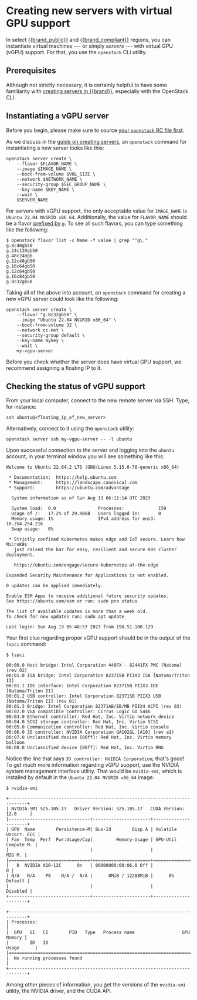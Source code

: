 # Creating new servers with virtual GPU support

In select
[{{brand_public}}](../../../reference/features/public.md#virtualization)
and
[{{brand_compliant}}](../../../reference/features/compliant.md#virtualization)
regions, you can instantiate virtual machines --- or simply _servers_
--- with virtual GPU (vGPU) support. For that, you use the `openstack`
CLI utility.

## Prerequisites

Although not strictly necessary, it is certainly helpful to have some
familiarity with [creating servers in {{brand}}](new-server.md),
especially with the OpenStack CLI.

## Instantiating a vGPU server

Before you begin, please make sure to source [your `openstack` RC file
first](../../getting-started/enable-openstack-cli.md).

As we discuss in the [guide on creating servers](new-server.md), an
`openstack` command for instantiating a new server looks like this:

```console
openstack server create \
    --flavor $FLAVOR_NAME \
    --image $IMAGE_NAME \
    --boot-from-volume $VOL_SIZE \
    --network $NETWORK_NAME \
    --security-group $SEC_GROUP_NAME \
    --key-name $KEY_NAME \
    --wait \
    $SERVER_NAME
```

For servers with vGPU support, the only acceptable value for
`IMAGE_NAME` is `Ubuntu 22.04 NVGRID x86_64`. Additionally, the value
for `FLAVOR_NAME` should be a flavor [prefixed by
`g`](../../../reference/flavors/index.md#compute-tiers). To see all such
flavors, you can type something like the following:

```console
$ openstack flavor list -c Name -f value | grep "^g\."
g.8c48gb50
g.24c120gb50
g.48c240gb
g.12c48gb50
g.16c64gb50
g.12c64gb50
g.16c84gb50
g.8c32gb50
```

Taking all of the above into account, an `openstack` command for
creating a new vGPU server could look like the following:

```console
openstack server create \
    --flavor "g.8c32gb50" \
    --image "Ubuntu 22.04 NVGRID x86_64" \
    --boot-from-volume 32 \
    --network cc-net \
    --security-group default \
    --key-name mykey \
    --wait \
    my-vgpu-server
```

Before you check whether the server does have virtual GPU support, we
recommend assigning a floating IP to it.

## Checking the status of vGPU support

From your local computer, connect to the new remote server via SSH.
Type, for instance:

```console
ssh ubuntu@<floating_ip_of_new_server>
```

Alternatively, connect to it using the `openstack` utility:

```console
openstack server ssh my-vgpu-server -- -l ubuntu
```

Upon successful connection to the server and logging into the `ubuntu`
account, in your terminal window you will see something like this:

```plain
Welcome to Ubuntu 22.04.2 LTS (GNU/Linux 5.15.0-78-generic x86_64)

 * Documentation:  https://help.ubuntu.com
 * Management:     https://landscape.canonical.com
 * Support:        https://ubuntu.com/advantage

  System information as of Sun Aug 13 06:11:14 UTC 2023

  System load:  0.0                Processes:             159
  Usage of /:   17.2% of 29.90GB   Users logged in:       0
  Memory usage: 1%                 IPv4 address for ens3: 10.254.254.216
  Swap usage:   0%

 * Strictly confined Kubernetes makes edge and IoT secure. Learn how MicroK8s
   just raised the bar for easy, resilient and secure K8s cluster deployment.

   https://ubuntu.com/engage/secure-kubernetes-at-the-edge

Expanded Security Maintenance for Applications is not enabled.

0 updates can be applied immediately.

Enable ESM Apps to receive additional future security updates.
See https://ubuntu.com/esm or run: sudo pro status

The list of available updates is more than a week old.
To check for new updates run: sudo apt update

Last login: Sun Aug 13 05:48:57 2023 from 198.51.100.129
```

Your first clue regarding proper vGPU support should be in the output of
the `lspci` command:

```console
$ lspci

00:00.0 Host bridge: Intel Corporation 440FX - 82441FX PMC [Natoma] (rev 02)
00:01.0 ISA bridge: Intel Corporation 82371SB PIIX3 ISA [Natoma/Triton II]
00:01.1 IDE interface: Intel Corporation 82371SB PIIX3 IDE [Natoma/Triton II]
00:01.2 USB controller: Intel Corporation 82371SB PIIX3 USB [Natoma/Triton II] (rev 01)
00:01.3 Bridge: Intel Corporation 82371AB/EB/MB PIIX4 ACPI (rev 03)
00:02.0 VGA compatible controller: Cirrus Logic GD 5446
00:03.0 Ethernet controller: Red Hat, Inc. Virtio network device
00:04.0 SCSI storage controller: Red Hat, Inc. Virtio SCSI
00:05.0 Communication controller: Red Hat, Inc. Virtio console
00:06.0 3D controller: NVIDIA Corporation GA102GL [A10] (rev a1)
00:07.0 Unclassified device [00ff]: Red Hat, Inc. Virtio memory balloon
00:08.0 Unclassified device [00ff]: Red Hat, Inc. Virtio RNG
```

Notice the line that says `3D controller: NVIDIA Corporation`; that's
good! To get much more information regarding vGPU support, use the
NVIDIA system management interface utility. That would be `nvidia-smi`,
which is installed by default in the `Ubuntu 22.04 NVGRID x86_64` image:

```console
$ nvidia-smi

+-----------------------------------------------------------------------------+
| NVIDIA-SMI 525.105.17   Driver Version: 525.105.17   CUDA Version: 12.0     |
|-------------------------------+----------------------+----------------------+
| GPU  Name        Persistence-M| Bus-Id        Disp.A | Volatile Uncorr. ECC |
| Fan  Temp  Perf  Pwr:Usage/Cap|         Memory-Usage | GPU-Util  Compute M. |
|                               |                      |               MIG M. |
|===============================+======================+======================|
|   0  NVIDIA A10-12C      On   | 00000000:00:06.0 Off |                    0 |
| N/A   N/A    P8    N/A /  N/A |      0MiB / 12288MiB |      0%      Default |
|                               |                      |             Disabled |
+-------------------------------+----------------------+----------------------+

+-----------------------------------------------------------------------------+
| Processes:                                                                  |
|  GPU   GI   CI        PID   Type   Process name                  GPU Memory |
|        ID   ID                                                   Usage      |
|=============================================================================|
|  No running processes found                                                 |
+-----------------------------------------------------------------------------+
```

Among other pieces of information, you get the versions of the
`nvidia-smi` utility, the NVIDIA driver, and the CUDA API.
